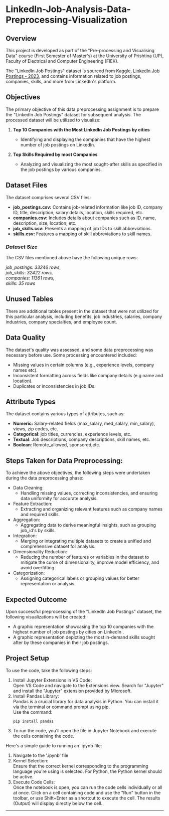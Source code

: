 # LinkedIn-Job-Analysis-Data-Preprocessing-Visualization

## Overview

This project is developed as part of the "Pre-processing and Visualising Data" course (First Semester of Master's) at the University of Prishtina (UP), Faculty of Electrical and Computer Engineering (FIEK).

The "LinkedIn Job Postings" dataset is sourced from Kaggle, [LinkedIn Job Postings - 2023](https://www.kaggle.com/datasets/arshkon/linkedin-job-postings/data), and contains information related to job postings, companies, skills, and more from LinkedIn's platform.

## Objectives

The primary objective of this data preprocessing assignment is to prepare the "LinkedIn Job Postings" dataset for subsequent analysis. The processed dataset will be utilized to visualize:

1. **Top 10 Companies with the Most LinkedIn Job Postings by cities**

    * Identifying and displaying the companies that have the highest number of job postings on LinkedIn.

2. **Top Skills Required by most Companies**

    * Analyzing and visualizing the most sought-after skills as specified in the job postings by various companies.

## Dataset Files
The dataset comprises several CSV files:

- **job_postings.csv:** Contains job-related information like job ID, company ID, title, description, salary details, location, skills required, etc.
- **companies.csv:** Includes details about companies such as ID, name, description, size, location, etc.
- **job_skills.csv:** Presents a mapping of job IDs to skill abbreviations.
- **skills.csv:**  Features a mapping of skill abbreviations to skill names.

### _Dataset Size_

The CSV files mentioned above have the following unique rows:

_job_postings:_ _33246_ _rows_,  
_job_skills_: _32422  _rows_,_  
_companies:_ _11361 _rows_,_  
_skills:_ _35 _rows__  

## Unused Tables
There are additional tables present in the dataset that were not utilized for this particular analysis, including benefits, job industries, salaries, company industries, company specialties, and employee count.

## Data Quality
The dataset's quality was assessed, and some data preprocessing was necessary before use. Some processing encountered included:

- Missing values in certain columns (e.g., experience levels, company names etc).
- Inconsistent formatting across fields like company details (e.g name and location).
- Duplicates or inconsistencies in job IDs.

## Attribute Types
The dataset contains various types of attributes, such as:
- **Numeric:** Salary-related fields (max_salary, med_salary, min_salary), views, zip codes, etc.
- **Categorical**: job titles, currencies, experience levels, etc.
- **Textual**: Job descriptions, company descriptions, skill names, etc.
- **Boolean**: Remote_allowed, sponsored,etc.

## Steps Taken for Data Preprocessing:
To achieve the above objectives, the following steps were undertaken during the data preprocessing phase:

* Data Cleaning:
    * Handling missing values, correcting inconsistencies, and ensuring data uniformity for accurate analysis.
* Feature Extraction:
    * Extracting and organizing relevant features such as company names and required skills.
* Aggregation:
    * Aggregating data to derive meaningful insights, such as grouping job_id's by skills.
* Integration:
    * Merging or integrating multiple datasets to create a unified and comprehensive dataset for analysis.
* Dimensionality Reduction:
    * Reducing the number of features or variables in the dataset to mitigate the curse of dimensionality, improve model efficiency, and avoid overfitting.
* Categorization: 
    * Assigning categorical labels or grouping values for better representation or analysis.

## Expected Outcome

Upon successful preprocessing of the "LinkedIn Job Postings" dataset, the following visualizations will be created:

- A graphic representation showcasing the top 10 companies with the highest number of job postings by cities on LinkedIn .
- A graphic representation depicting the most in-demand skills sought after by these companies in their job postings.

## Project Setup
To use the code, take the following steps:

1. Install Jupyter Extensions in VS Code:  
    Open VS Code and navigate to the Extensions view. Search for "Jupyter" and install the "Jupyter" extension provided by Microsoft.
2. Install Pandas Library:  
    Pandas is a crucial library for data analysis in Python. You can install it via the terminal or command prompt using pip.  
    Use the command:
    ```
    pip install pandas
    ```
3. To run the code, you'll open the file in Jupyter Notebook and execute the cells containing the code.

Here's a simple guide to running an .ipynb file:  
1. Navigate to the '.ipynb' file
2. Kernel Selection:   
    Ensure that the correct kernel corresponding to the programming language you're using is selected. For Python, the Python kernel should be active.
3. Execute Code Cells:   
    Once the notebook is open, you can run the code cells individually or all at once. Click on a cell containing code and use the "Run" button in the toolbar, or use Shift+Enter as a shortcut to execute the cell. The results (Output) will display directly below the cell. 

<hr>


    